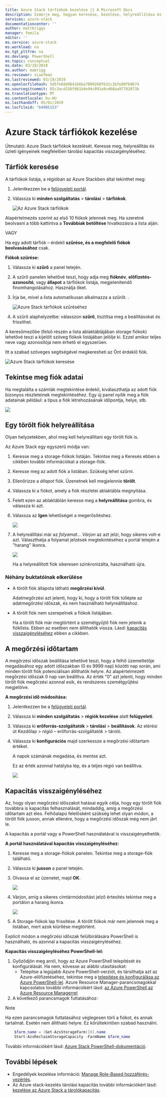 ```yaml
---
title: Azure Stack tárfiókok kezelése |} A Microsoft Docs
description: Ismerje meg, hogyan keresése, kezelése, helyreállítása és az Azure Stack tárfiókok VISSZAIGÉNYLÉSE
services: azure-stack
documentationcenter: ''
author: mattbriggs
manager: femila
editor: ''
ms.service: azure-stack
ms.workload: na
ms.tgt_pltfrm: na
ms.devlang: PowerShell
ms.topic: conceptual
ms.date: 03/19/2019
ms.author: mabrigg
ms.reviewer: xiaofmao
ms.lastreviewed: 03/19/2019
ms.openlocfilehash: 5d5fe68d9641b6ba7099268f631c1bfe89fb0674
ms.sourcegitcommit: 85c3acd316fd61b4e94c991a9cd68aa97702073b
ms.translationtype: MT
ms.contentlocale: hu-HU
ms.lasthandoff: 05/01/2019
ms.locfileid: "64985153"
---
```

# <a name="manage-azure-stack-storage-accounts"></a>Azure Stack tárfiókok kezelése

Útmutató: Azure Stack tárfiókok kezelését. Keresse meg, helyreállítás és üzleti igényeinek megfelelően tárolási kapacitás visszaigényléséhez.

## <a name="find-a-storage-account"></a>Tárfiók keresése

A tárfiókok listája, a régióban az Azure Stackben által tekinthet meg:

1. Jelentkezzen be a [felügyeleti portál](https://adminportal.local.azurestack.external).

2. Válassza ki **minden szolgáltatás** > **tárolási** > **tárfiókok**.

   ![Az Azure Stack tárfiókok](media/azure-stack-manage-storage-accounts/image4.png)

Alapértelmezés szerint az első 10 fiókok jelennek meg. Ha szeretné beolvasni a több kattintva a **Továbbiak betöltése** hivatkozásra a lista alján.

VAGY

Ha egy adott tárfiók – érdekli **szűrése, és a megfelelő fiókok beolvasásához** csak.


**Fiókok szűrése:**

1. Válassza ki **szűrő** a panel tetején.
2. A szűrő panelen lehetővé teszi, hogy adja meg **fióknév**, **előfizetés-azonosító**, vagy **állapot** a tárfiókok listája, megjelenítendő finomhangolásához. Használja őket.
3. Írja be, mivel a lista automatikusan alkalmazza a szűrőt.  .
   
    ![Azure Stack tárfiókok szűréséhez](media/azure-stack-manage-storage-accounts/image5.png)

4. A szűrő alaphelyzetbe: válasszon **szűrő**, tisztítsa meg a beállításokat és frissíthet.

A keresőmezőbe (felső részén a lista ablaktáblájában storage fiókok) lehetővé teszi a kijelölt szöveg fiókok listájában jelölje ki. Ezzel amikor teljes neve vagy azonosítója nem érhető el egyszerűen.

Itt a szabad szöveges segítségével megkeresheti az Önt érdeklő fiók.

![Azure Stack tárfiókok keresése](media/azure-stack-manage-storage-accounts/image6.png)

## <a name="look-at-account-details"></a>Tekintse meg fiók adatai
Ha megtalálta a számlák megtekintése érdekli, kiválaszthatja az adott fiók bizonyos részleteinek megtekintéséhez. Egy új panel nyílik meg a fiók adatainak például: a típus a fiók létrehozásának időpontja, helye, stb.

![](media/azure-stack-manage-storage-accounts/image7.png)

## <a name="recover-a-deleted-account"></a>Egy törölt fiók helyreállítása
Olyan helyzetekben, ahol meg kell helyreállítani egy törölt fiók is.

Az Azure Stack egy egyszerű módja van:

1. Keresse meg a storage-fiókok listáján. Tekintse meg a Keresés ebben a cikkben további információkat a storage-fiók.
2. Keresse meg az adott fiók a listában. Szükség lehet szűrni.
3. Ellenőrizze a *állapot* fiók. Üzenetnek kell megjelennie **törölt**.
4. Válassza ki a fiókot, amely a fiók részletei ablaktábla megnyitása.
5. Felett ezen az ablaktáblán keresse meg a **helyreállítása** gombra, és válassza ki azt.
6. Válassza az **Igen** lehetőséget a megerősítéshez.
   
   ![](media/azure-stack-manage-storage-accounts/image8.png)
7. A helyreállítási már az *folyamat... Várjon* az azt jelzi, hogy sikeres volt-e azt.
   Választhatja a folyamat jelzések megtekintéséhez a portál tetején a "harang" ikonra.
   
   ![](media/azure-stack-manage-storage-accounts/image9.png)
   
   Ha a helyreállított fiók sikeresen szinkronizálta, használható újra.

### <a name="some-gotchas"></a>Néhány buktatóinak elkerülése
* A törölt fiók állapota látható **megőrzési kívül**.
  
  Adatmegőrzési azt jelenti, hogy ki, hogy a törölt fiók túllépte az adatmegőrzési időszak, és nem használható helyreállításhoz.
* A törölt fiók nem szerepelnek a fiókok listájában.
  
  Ha a törölt fiók már megtörtént a szemétgyűjtő fiók nem jelenik a fióklista. Ebben az esetben nem állíthatók vissza. Lásd: [kapacitás visszaigényléséhez](#reclaim) ebben a cikkben.

## <a name="set-the-retention-period"></a>A megőrzési időtartam
A megőrzési időszak beállítása lehetővé teszi, hogy a felhő üzemeltetője megadásához egy adott időszakban (0 és 9999 nap) közötti nap során, ami minden törölt fiók potenciálisan állíthatók helyre. Az alapértelmezett megőrzési időszak 0 nap van beállítva. Az érték "0" azt jelenti, hogy minden törölt fiók megőrzési azonnal esik, és rendszeres szemétgyűjtési megjelölve.

**A megőrzési idő módosítása:**

1. Jelentkezzen be a [felügyeleti portál](https://adminportal.local.azurestack.external).
2. Válassza ki **minden szolgáltatás** > **régiók kezelése** alatt **felügyeleti**.
3. Válassza ki **erőforrás-szolgáltatók** > **tárolási** > **beállítások**. Az elérési út Kezdőlap > *régió* – erőforrás-szolgáltatók > tároló.
4. Válassza ki **konfigurációs** majd szerkessze a megőrzési időtartam értéket.

   A napok számának megadása, és mentse azt.
   
   Ez az érték azonnal hatályba lép, és a teljes régió van beállítva.

   ![](media/azure-stack-manage-storage-accounts/image10.png)

## <a name="reclaim"></a>Kapacitás visszaigényléséhez
Az, hogy olyan megőrzési időszakot hatásai egyik célja, hogy egy törölt fiók továbbra is kapacitás felhasználását, mindaddig, amíg a megőrzési időtartam azt éles. Felhőalapú felelősként szükség lehet olyan módon, a törölt fiók jusson, annak ellenére, hogy a megőrzési időszak még nem járt le.

A kapacitás a portál vagy a PowerShell használatával is visszaigényelhetők.

**A portál használatával kapacitás visszaigényléséhez:**
1. Keresse meg a storage-fiókok panelen. Tekintse meg a storage-fiók található.
2. Válassza ki **jusson** a panel tetején.
3. Olvassa el az üzenetet, majd **OK**.

    ![](media/azure-stack-manage-storage-accounts/image11.png)
4. Várjon, amíg a sikeres címtármódosítást jelző értesítés tekintse meg a portálon a harang ikonra.

    ![](media/azure-stack-manage-storage-accounts/image12.png)
5. A Storage-fiókok lap frissítése. A törölt fiókok már nem jelennek meg a listában, mert azok kiürítése megtörtént.

Explicit módon a megőrzési időszak felülbírálására PowerShell is használható, és azonnal a kapacitás visszaigényléséhez.

**Kapacitás visszaigényléséhez PowerShell-lel:**   

1. Győződjön meg arról, hogy az Azure PowerShell telepítését és konfigurálását. Ha nem, kövesse az alábbi utasításokat: 
   * Telepítse a legújabb Azure PowerShell-verziót, és társíthatja azt az Azure-előfizetéséhez, tekintse meg a [telepítése és konfigurálása az Azure PowerShell-lel](https://azure.microsoft.com/documentation/articles/powershell-install-configure/).
   Azure Resource Manager-parancsmagokkal kapcsolatos további információkért lásd: [az Azure PowerShell az Azure Resource Managerrel](https://go.microsoft.com/fwlink/?LinkId=394767)
2. A következő parancsmagok futtatásához:

> [!NOTE]  
> Ha ezen parancsmagok futtatásához véglegesen törli a fiókot, és annak tartalmát. Esetén nem állítható helyre. Ez körültekintően szabad használni.

```powershell  
    $farm_name = (Get-AzsStorageFarm)[0].name
    Start-AzsReclaimStorageCapacity -FarmName $farm_name
```

További információkért lásd: [Azure Stack PowerShell-dokumentáció](https://docs.microsoft.com/powershell/azure/azure-stack/overview).
 

## <a name="next-steps"></a>További lépések

 - Engedélyek kezelése információ: [Manage Role-Based hozzáférés-vezérlés](azure-stack-manage-permissions.md).
 - Az Azure stack-kezelés tárolási kapacitás további információkért lásd: [kezelése az Azure Stack a tárolókapacitás](azure-stack-manage-storage-shares.md).
